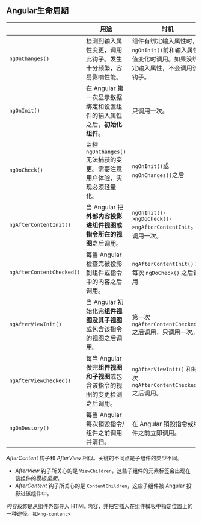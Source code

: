 ## Angular生命周期

|                           | 用途                                                         | 时机                                                         |
| ------------------------- | ------------------------------------------------------------ | ------------------------------------------------------------ |
| `ngOnChanges()`           | 检测到输入属性变更，调用此钩子。发生十分频繁，容易影响性能。 | 组件有绑定输入属性时，`ngOnInit()`前和输入属性值变化时调用。如果没绑定输入属性，不会调用该钩子。 |
| `ngOnInit()`              | 在 Angular 第一次显示数据绑定和设置组件的输入属性之后，**初始化组件**。 | 只调用一次。                                                 |
| `ngDoCheck()`             | 监控 `ngOnChanges()` 无法捕获的变更。需要注意用户体验，实现必须轻量化。 | `ngOnInit()`或`ngOnChanges()`之后                            |
| `ngAfterContentInit()`    | 当 Angular 把**外部内容投影进组件视图或指令所在的视图**之后调用。 | `ngOnInit()->ngDoCheck()->ngAfterContentInit`。只调用一次。  |
| `ngAfterContentChecked()` | 每当 Angular 检查完被投影到组件或指令中的内容之后调用。      | `ngAfterContentInit()` 和每次 `ngDoCheck()` 之后调用         |
| `ngAfterViewInit()`       | 当 Angular 初始化完**组件视图及其子视图**或包含该指令的视图之后调用。 | 第一次 `ngAfterContentChecked()` 之后调用，只调用一次。      |
| `ngAfterViewChecked()`    | 每当 Angular 做完**组件视图和子视图**或包含该指令的视图的变更检测之后调用。 | `ngAfterViewInit()` 和每次 `ngAfterContentChecked()` 之后调用。 |
| `ngOnDestory()`           | 每当 Angular 每次销毁指令/组件之前调用并清扫。               | 在 Angular 销毁指令或组件之前立即调用。                      |

*AfterContent* 钩子和 *AfterView* 相似。关键的不同点是子组件的类型不同。

- *AfterView* 钩子所关心的是 `ViewChildren`，这些子组件的元素标签会出现在该组件的模板*里面*。
- *AfterContent* 钩子所关心的是 `ContentChildren`，这些子组件被 Angular 投影进该组件中。

*内容投影*是从组件外部导入 HTML 内容，并把它插入在组件模板中指定位置上的一种途径。如`<ng-content>`